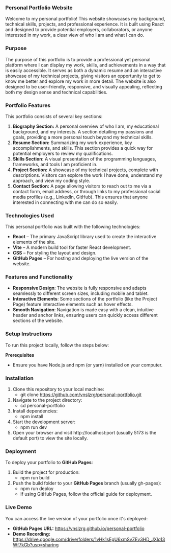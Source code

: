 ### Personal Portfolio Website

Welcome to my personal portfolio! This website showcases my background, technical skills, projects, and professional experience. It is built using React and designed to provide potential employers, collaborators, or anyone interested in my work, a clear view of who I am and what I can do.

### Purpose
The purpose of this portfolio is to provide a professional yet personal platform where I can display my work, skills, and achievements in a way that is easily accessible. It serves as both a dynamic resume and an interactive showcase of my technical projects, giving visitors an opportunity to get to know me better and explore my work in more detail. The website is also designed to be user-friendly, responsive, and visually appealing, reflecting both my design sense and technical capabilities.


### Portfolio Features
This portfolio consists of several key sections:
1. **Biography Section:**
A personal overview of who I am, my educational background, and my interests.
A section detailing my passions and goals, providing a more personal touch beyond my technical skills.
2. **Resume Section:**
Summarizing my work experience, key accomplishments, and skills.
This section provides a quick way for potential employers to review my qualifications.
3. **Skills Section:**
A visual presentation of the programming languages, frameworks, and tools I am proficient in.
4. **Project Section:**
A showcase of my technical projects, complete with descriptions.
Visitors can explore the work I have done, understand my approach, and view my coding style.
5. **Contact Section:**
A page allowing visitors to reach out to me via a contact form, email address, or through links to my professional social media profiles (e.g., LinkedIn, GitHub).
This ensures that anyone interested in connecting with me can do so easily.

### Technologies Used
This personal portfolio was built with the following technologies:
- **React** – The primary JavaScript library used to create the interactive elements of the site.
- **Vite** – A modern build tool for faster React development.
- **CSS** – For styling the layout and design.
- **GitHub Pages** – For hosting and deploying the live version of the website.

### Features and Functionality
- **Responsive Design**: The website is fully responsive and adapts seamlessly to different screen sizes, including mobile and tablet.
- **Interactive Elements**: Some sections of the portfolio (like the Project Page) feature interactive elements such as hover effects.
- **Smooth Navigation**: Navigation is made easy with a clean, intuitive header and anchor links, ensuring users can quickly access different sections of the website.

### Setup Instructions
To run this project locally, follow the steps below:

**Prerequisites**
- Ensure you have Node.js and npm (or yarn) installed on your computer.


### Installation
1. Clone this repository to your local machine:
    * git clone https://github.com/vnslzrg/personal-portfolio.git
2. Navigate to the project directory:
    * cd personal-portfolio
3. Install dependencies:
    * npm install
4. Start the development server:
    * npm run dev
5. Open your browser and visit http://localhost:port (usually 5173 is the default port) to view the site locally.

### Deployment
To deploy your portfolio to **GitHub Pages**:

1. Build the project for production:
    * npm run build
2. Push the build folder to your **GitHub Pages** branch (usually gh-pages):
    * npm run deploy
    * If using GitHub Pages, follow the official guide for deployment.

### Live Demo
You can access the live version of your portfolio once it's deployed:

- **GitHub Pages URL:**
https://vnslzrg.github.io/personal-portfolio
- **Demo Recording:**
https://drive.google.com/drive/folders/1vHk1sEgU6xmSvZEy3HD_JXlo13Wf7kGb?usp=sharing
